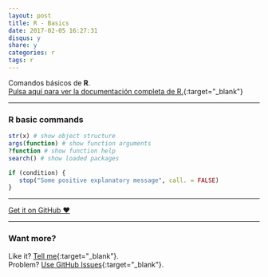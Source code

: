 ```yaml
---
layout: post
title: R - Basics
date: 2017-02-05 16:27:31
disqus: y
share: y
categories: r
tags: r
---
```


Comandos básicos de **R**.<br>
[Pulsa aquí para ver la documentación completa de R.](https://www.r-project.org){:target="_blank"}

---

### R basic commands

```R
str(x) # show object structure
args(function) # show function arguments
?function # show function help
search() # show loaded packages
```

```R
if (condition) {
   stop("Some positive explanatory message", call. = FALSE)
}
```


---

<a href="https://github.com/mariope/apuntes" target="_blank" class="big-button gray">Get it on GitHub &hearts;</a>

---

### Want more?

Like it? [Tell me](http://twitter.com/mariodevelop){:target="_blank"}.<br/>
Problem? [Use GitHub Issues](https://github.com/mariope/apuntes/issues){:target="_blank"}.
